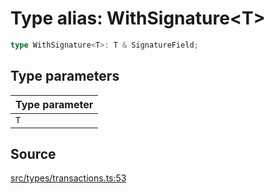 # Type alias: WithSignature\<T\>

```ts
type WithSignature<T>: T & SignatureField;
```

## Type parameters

| Type parameter |
| :------ |
| `T` |

## Source

[src/types/transactions.ts:53](https://github.com/torque-labs/torque-ts-sdk/blob/c95828d99ae8c726ef550803d1dbba9bc4dfc9f3/src/types/transactions.ts#L53)
